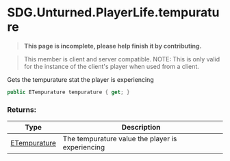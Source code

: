 # SDG.Unturned.PlayerLife.tempurature

<blockquote><p><b>This page is incomplete, please help finish it by contributing.<p></b></blockquote>

> This member is client and server compatible.
> NOTE: This is only valid for the instance of the client's player when used from a client.

Gets the tempurature stat the player is experiencing

```csharp
public ETempurature tempurature { get; }
```

### Returns:

Type | Description
------------ | -------------
[ETempurature](scripting/sdg/unturned/etempurature) | The tempurature value the player is experiencing